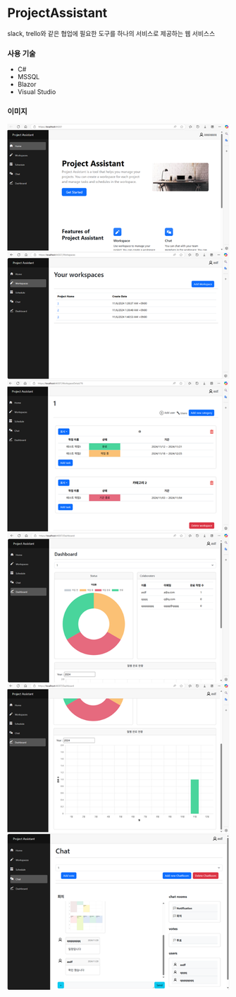 # ProjectAssistant

slack, trello와 같은 협업에 필요한 도구를 하나의 서비스로 제공하는 웹 서비스스

### 사용 기술
- C#
- MSSQL
- Blazor
- Visual Studio

### 이미지
![메인 화면](imgs/mainPage.png)
![workspace 화면](imgs/workspacePage.png)
![workspaceDetail 화면](imgs/workspaceDetailPage.png)
![dashboard 화면](imgs/dashboard.png)
![dashboard2 화면](imgs/dashboard2.png)
![chat 화면](imgs/chatPage.png)